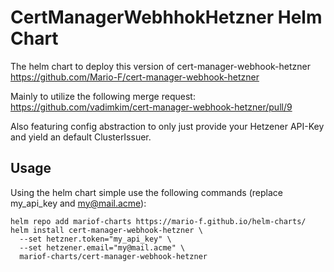 # CertManagerWebhhokHetzner Helm Chart

The helm chart to deploy this version of cert-manager-webhook-hetzner <https://github.com/Mario-F/cert-manager-webhook-hetzner>

Mainly to utilize the following merge request: <https://github.com/vadimkim/cert-manager-webhook-hetzner/pull/9>

Also featuring config abstraction to only just provide your Hetzener API-Key and yield an default ClusterIssuer.

## Usage

Using the helm chart simple use the following commands (replace my_api_key and my@mail.acme):

```shell
helm repo add mariof-charts https://mario-f.github.io/helm-charts/
helm install cert-manager-webhook-hetzner \
  --set hetzner.token="my_api_key" \
  --set hetzener.email="my@mail.acme" \
  mariof-charts/cert-manager-webhook-hetzner
```
